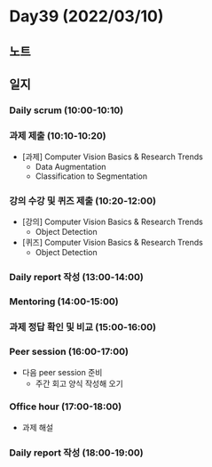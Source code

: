 # Day39 (2022/03/10)

## 노트

## 일지

### Daily scrum (10:00-10:10)

### 과제 제출 (10:10-10:20)

  * [과제] Computer Vision Basics & Research Trends
    * Data Augmentation
    * Classification to Segmentation

### 강의 수강 및 퀴즈 제출 (10:20-12:00)

  * [강의] Computer Vision Basics & Research Trends
    * Object Detection
  * [퀴즈] Computer Vision Basics & Research Trends
    * Object Detection

### Daily report 작성 (13:00-14:00)

### Mentoring (14:00-15:00)

### 과제 정답 확인 및 비교 (15:00-16:00)

### Peer session (16:00-17:00)

  * 다음 peer session 준비
    * 주간 회고 양식 작성해 오기

### Office hour (17:00-18:00)

  * 과제 해설

### Daily report 작성 (18:00-19:00)
